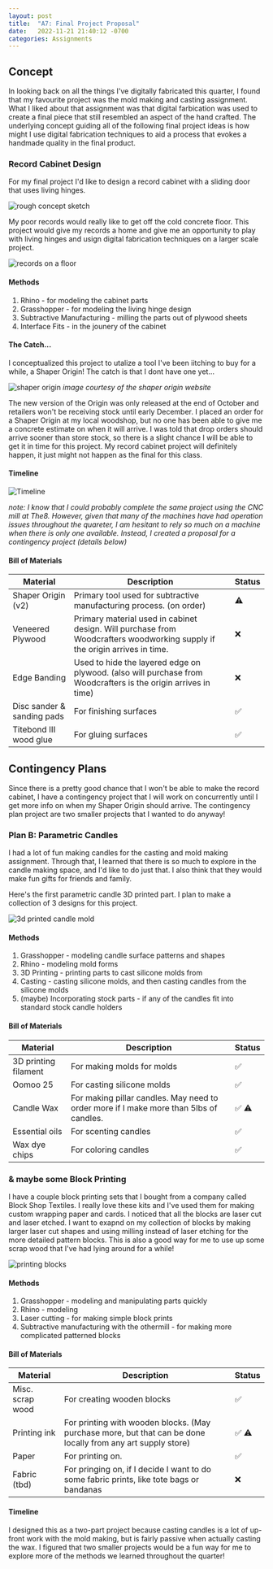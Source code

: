 ```yaml
---
layout: post
title:  "A7: Final Project Proposal"
date:   2022-11-21 21:40:12 -0700
categories: Assignments
---
```


## Concept

In looking back on all the things I've digitally fabricated this quarter, I found that my favourite project was the mold making and casting assignment. What I liked about that assignment was that digital farbication was used to create a final piece that still resembled an aspect of the hand crafted. The underlying concept guiding all of the following final project ideas is how might I use digital fabrication techniques to aid a process that evokes a handmade quality in the final product. 

### Record Cabinet Design

For my final project I'd like to design a record cabinet with a sliding door that uses living hinges. 

![rough concept sketch](/Digital-Fabrication/assets/images/A7-1.jpeg)

My poor records would really like to get off the cold concrete floor. This project would give my records a home and give me an opportunity to play with living hinges and usign digital fabrication techniques on a larger scale project. 

![records on a floor](/Digital-Fabrication/assets/images/A7-2.jpeg)

#### Methods

1. Rhino - for modeling the cabinet parts 
2. Grasshopper - for modeling the living hinge design
3. Subtractive Manufacturing - milling the parts out of plywood sheets
4. Interface Fits - in the jounery of the cabinet

#### The Catch...

I conceptualized this project to utalize a tool I've been iitching to buy for a while, a Shaper Origin! The catch is that I dont have one yet...

![shaper origin](/Digital-Fabrication/assets/images/A7-4.png)
*image courtesy of the shaper origin website*

 The new version of the Origin was only released at the end of October and retailers won't be receiving stock until early December. I placed an order for a Shaper Origin at my local woodshop, but no one has been able to give me a concrete estimate on when it will arrive. I was told that drop orders should arrive sooner than store stock, so there is a slight chance I will be able to get it in time for this project. My record cabinet project will definitely happen, it just might not happen as the final for this class. 

#### Timeline

![Timeline](/Digital-Fabrication/assets/images/A7-5.png)

*note: I know that I could probably complete the same project using the CNC mill at The8. However, given that many of the machines have had operation issues throughout the quareter, I am hesitant to rely so much on a machine when there is only one available. Instead, I created a proposal for a contingency project (details below)*

#### Bill of Materials

| Material      | Description | Status |
| ----------- | ----------- | ----------- |
| Shaper Origin (v2) | Primary tool used for subtractive manufacturing process. (on order) | ⚠️ |
| Veneered Plywood | Primary material used in cabinet design. Will purchase from Woodcrafters woodworking supply if the origin arrives in time.  | ❌ |
| Edge Banding | Used to hide the layered edge on plywood. (also will purchase from Woodcrafters is the origin arrives in time) | ❌ |
| Disc sander & sanding pads | For finishing surfaces | ✅ |
| Titebond III wood glue | For gluing surfaces | ✅ |


<!-- | Name | Description | ✅ ❌ ⚠️ | -->


## Contingency Plans

Since there is a pretty good chance that I won't be able to make the record cabinet, I have a contingency project that I will work on concurrently until I get more info on when my Shaper Origin should arrive. The contingency plan project are two smaller projects that I wanted to do anyway! 

### Plan B: Parametric Candles 

I had a lot of fun making candles for the casting and mold making assignment. Through that, I learned that there is so much to explore in the candle making space, and I'd like to do just that. I also think that they would make fun gifts for friends and family. 

Here's the first parametric candle 3D printed part. I plan to make a collection of 3 designs for this project. 

![3d printed candle mold](/Digital-Fabrication/assets/images/A7-3.jpeg)

#### Methods

1. Grasshopper - modeling candle surface patterns and shapes 
2. Rhino - modeling mold forms
3. 3D Printing - printing parts to cast silicone molds from
4. Casting - casting silicone molds, and then casting candles from the silicone molds
5. (maybe) Incorporating stock parts - if any of the candles fit into standard stock candle holders

#### Bill of Materials

| Material      | Description | Status |
| ----------- | ----------- | ----------- |
| 3D printing filament | For making molds for molds | ✅ |
| Oomoo 25 | For casting silicone molds | ✅ |
| Candle Wax | For making pillar candles. May need to order more if I make more than 5lbs of candles. | ✅ ⚠️|
| Essential oils | For scenting candles | ✅ |
| Wax dye chips | For coloring candles | ✅ |


### & maybe some Block Printing

I have a couple block printing sets that I bought from a company called Block Shop Textiles. I really love these kits and I've used them for making custom wrapping paper and cards. I noticed that all the blocks are laser cut and laser etched. I want to exapnd on my collection of blocks by making larger laser cut shapes and using milling instead of laser etching for the more detailed pattern blocks. This is also a good way for me to use up some scrap wood that I've had lying around for a while! 

![printing blocks](/Digital-Fabrication/assets/images/A7-6.jpeg)

#### Methods

1. Grasshopper - modeling and manipulating parts quickly 
2. Rhino - modeling 
3. Laser cutting - for making simple block prints
4. Subtractive manufacturing with the othermill - for making more complicated patterned blocks

#### Bill of Materials

| Material      | Description | Status |
| ----------- | ----------- | ----------- |
| Misc. scrap wood | For creating wooden blocks | ✅ |
| Printing ink | For printing with wooden blocks. (May purchase more, but that can be done locally from any art supply store) | ✅ ⚠️ |
| Paper | For printing on. | ✅ |
| Fabric (tbd) | For pringing on, if I decide I want to do some fabric prints, like tote bags or bandanas | ❌ |

#### Timeline

I designed this as a two-part project because casting candles is a lot of up-front work with the mold making, but is fairly passive when actually casting the wax. I figured that two smaller projects would be a fun way for me to explore more of the methods we learned throughout the quarter! 



